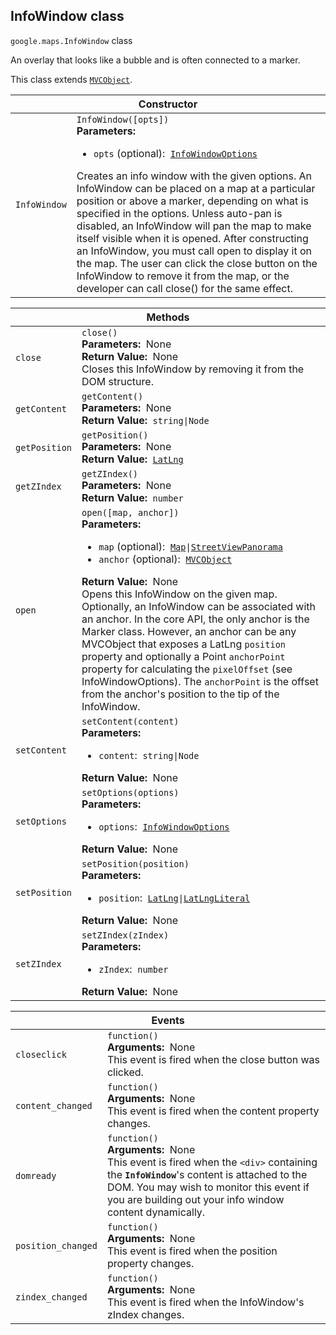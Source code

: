 <h2 id="InfoWindow"> InfoWindow class </h2><p>
<code><span itemprop="path">google.maps</span>.<span itemprop="name">InfoWindow</span></code>
class
</p><p>An overlay that looks like a bubble and is often connected to a marker.</p><p>This class extends
<code><a href="https://github.com/amenadiel/google-maps-documentation/blob/master/docs/MVCObject.md">MVCObject</a></code>.
</p><div class="devsite-table-wrapper"><table class="constructors responsive" summary="class InfoWindow - Constructor">
<thead>
<tr><th colspan="2" id="InfoWindow.constructor">Constructor</th>
</tr></thead>
<tbody>
<tr>
<td><code><span>InfoWindow</span></code></td>
<td><div><code>InfoWindow([opts])</code></div>
<div class="desc"><strong>Parameters:</strong>&nbsp; <ul>
<li><code>opts</code> (optional):&nbsp; <code><a href="https://github.com/amenadiel/google-maps-documentation/blob/master/docs/InfoWindowOptions.md">InfoWindowOptions</a></code></li>
</ul></div>
<div class="desc">Creates an info window with the given options. An InfoWindow can be placed on a map at a particular position or above a marker, depending on what is specified in the options. Unless auto-pan is disabled, an InfoWindow will pan the map to make itself visible when it is opened. After constructing an InfoWindow, you must call open to display it on the map. The user can click the close button on the InfoWindow to remove it from the map, or the developer can call close() for the same effect.</div></td>
</tr>
</tbody>
</table></div><div class="devsite-table-wrapper"><table class="methods responsive" summary="class InfoWindow - Methods">
<thead>
<tr><th colspan="2">Methods</th>
</tr></thead>
<tbody>
<tr id="InfoWindow.close">
<td><code><span>close</span></code></td>
<td><div><code>close()</code></div>
<div class="desc"><strong>Parameters:</strong>&nbsp; None</div>
<div class="desc"><strong>Return Value:</strong>&nbsp; None</div>
<div class="desc">Closes this InfoWindow by removing it from the DOM structure.</div></td>
</tr>
<tr id="InfoWindow.getContent">
<td><code><span>getContent</span></code></td>
<td><div><code>getContent()</code></div>
<div class="desc"><strong>Parameters:</strong>&nbsp; None</div>
<div class="desc"><strong>Return Value:</strong>&nbsp; <code>string|Node</code></div>
<div class="desc"></div></td>
</tr>
<tr id="InfoWindow.getPosition">
<td><code><span>getPosition</span></code></td>
<td><div><code>getPosition()</code></div>
<div class="desc"><strong>Parameters:</strong>&nbsp; None</div>
<div class="desc"><strong>Return Value:</strong>&nbsp; <code><a href="https://github.com/amenadiel/google-maps-documentation/blob/master/docs/LatLng.md">LatLng</a></code></div>
<div class="desc"></div></td>
</tr>
<tr id="InfoWindow.getZIndex">
<td><code><span>getZIndex</span></code></td>
<td><div><code>getZIndex()</code></div>
<div class="desc"><strong>Parameters:</strong>&nbsp; None</div>
<div class="desc"><strong>Return Value:</strong>&nbsp; <code>number</code></div>
<div class="desc"></div></td>
</tr>
<tr id="InfoWindow.open">
<td><code><span>open</span></code></td>
<td><div><code>open([map, anchor])</code></div>
<div class="desc"><strong>Parameters:</strong>&nbsp; <ul>
<li><code>map</code> (optional):&nbsp; <code><a href="https://github.com/amenadiel/google-maps-documentation/blob/master/docs/Map.md">Map</a>|<a href="https://github.com/amenadiel/google-maps-documentation/blob/master/docs/StreetViewPanorama.md">StreetViewPanorama</a></code></li>
<li><code>anchor</code> (optional):&nbsp; <code><a href="https://github.com/amenadiel/google-maps-documentation/blob/master/docs/MVCObject.md">MVCObject</a></code></li>
</ul></div>
<div class="desc"><strong>Return Value:</strong>&nbsp; None</div>
<div class="desc">Opens this InfoWindow on the given map. Optionally, an InfoWindow can be associated with an anchor. In the core API, the only anchor is the Marker class. However, an anchor can be any MVCObject that exposes a LatLng <code>position</code> property and optionally a Point <code>anchorPoint</code> property for calculating the <code>pixelOffset</code> (see InfoWindowOptions). The <code>anchorPoint</code> is the offset from the anchor's position to the tip of the InfoWindow.</div></td>
</tr>
<tr id="InfoWindow.setContent">
<td><code><span>setContent</span></code></td>
<td><div><code>setContent(content)</code></div>
<div class="desc"><strong>Parameters:</strong>&nbsp; <ul>
<li><code>content</code>:&nbsp; <code>string|Node</code></li>
</ul></div>
<div class="desc"><strong>Return Value:</strong>&nbsp; None</div>
<div class="desc"></div></td>
</tr>
<tr id="InfoWindow.setOptions">
<td><code><span>setOptions</span></code></td>
<td><div><code>setOptions(options)</code></div>
<div class="desc"><strong>Parameters:</strong>&nbsp; <ul>
<li><code>options</code>:&nbsp; <code><a href="https://github.com/amenadiel/google-maps-documentation/blob/master/docs/InfoWindowOptions.md">InfoWindowOptions</a></code></li>
</ul></div>
<div class="desc"><strong>Return Value:</strong>&nbsp; None</div>
<div class="desc"></div></td>
</tr>
<tr id="InfoWindow.setPosition">
<td><code><span>setPosition</span></code></td>
<td><div><code>setPosition(position)</code></div>
<div class="desc"><strong>Parameters:</strong>&nbsp; <ul>
<li><code>position</code>:&nbsp; <code><a href="https://github.com/amenadiel/google-maps-documentation/blob/master/docs/LatLng.md">LatLng</a>|<a href="https://github.com/amenadiel/google-maps-documentation/blob/master/docs/LatLngLiteral.md">LatLngLiteral</a></code></li>
</ul></div>
<div class="desc"><strong>Return Value:</strong>&nbsp; None</div>
<div class="desc"></div></td>
</tr>
<tr id="InfoWindow.setZIndex">
<td><code><span>setZIndex</span></code></td>
<td><div><code>setZIndex(zIndex)</code></div>
<div class="desc"><strong>Parameters:</strong>&nbsp; <ul>
<li><code>zIndex</code>:&nbsp; <code>number</code></li>
</ul></div>
<div class="desc"><strong>Return Value:</strong>&nbsp; None</div>
<div class="desc"></div></td>
</tr>
</tbody>
</table></div><div class="devsite-table-wrapper"><table class="details responsive" summary="class InfoWindow - Events">
<thead>
<tr><th colspan="2">Events</th>
</tr></thead>
<tbody>
<tr id="InfoWindow.closeclick">
<td><code><span>closeclick</span></code></td>
<td><div><code>function()</code></div>
<div class="desc"><strong>Arguments:</strong>&nbsp; None</div>
<div class="desc">This event is fired when the close button was clicked.</div></td>
</tr>
<tr id="InfoWindow.content_changed">
<td><code><span>content_changed</span></code></td>
<td><div><code>function()</code></div>
<div class="desc"><strong>Arguments:</strong>&nbsp; None</div>
<div class="desc">This event is fired when the content property changes.</div></td>
</tr>
<tr id="InfoWindow.domready">
<td><code><span>domready</span></code></td>
<td><div><code>function()</code></div>
<div class="desc"><strong>Arguments:</strong>&nbsp; None</div>
<div class="desc">This event is fired when the <code>&lt;div&gt;</code> containing the <b><code>InfoWindow</code></b>'s content is attached to the DOM. You may wish to monitor this event if you are building out your info window content dynamically.</div></td>
</tr>
<tr id="InfoWindow.position_changed">
<td><code><span>position_changed</span></code></td>
<td><div><code>function()</code></div>
<div class="desc"><strong>Arguments:</strong>&nbsp; None</div>
<div class="desc">This event is fired when the position property changes.</div></td>
</tr>
<tr id="InfoWindow.zindex_changed">
<td><code><span>zindex_changed</span></code></td>
<td><div><code>function()</code></div>
<div class="desc"><strong>Arguments:</strong>&nbsp; None</div>
<div class="desc">This event is fired when the InfoWindow's zIndex changes.</div></td>
</tr>
</tbody>
</table></div>